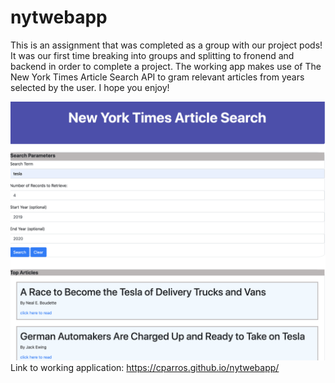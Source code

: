 # nytwebapp
This is an assignment that was completed as a group with our project pods! It was our first time breaking into groups and splitting to fronend and backend in order to complete a project. The working app makes use of The New York Times Article Search API to gram relevant articles from years selected by the user. I hope you enjoy!

![screenshot](nytwebapp.png)
Link to working application: https://cparros.github.io/nytwebapp/